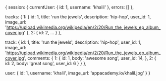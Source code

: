 {
  session: {
    currentUser: {
      id: 1,
      username: 'khalil'
    },
    errors: []
  },

  tracks: {
    1: {
      id: 1,
      title: 'run the jewels',
      description: 'hip-hop',
      user_id: 1,
      image_url: 'https://upload.wikimedia.org/wikipedia/en/2/20/Run_the_jewels_ep_album_cover.jpg'
    },
    2: {
      id: 2,
      ...
    }
  },

  track: {
    id: 1,
    title: 'run the jewels',
    description: 'hip-hop',
    user_id: 1,
    image_url: 'https://upload.wikimedia.org/wikipedia/en/2/20/Run_the_jewels_ep_album_cover.jpg',
    comments: {
      1: {
        id: 1,
        body: 'awesome song',
        user_id: 14,
      },
      2: {
        id: 2,
        body: 'great song',
        user_id: 6
      }
    }
  },

  user: {
    id: 1,
    username: 'khalil',
    image_url: 'appacademy.io/khalil.jpg'
  }
}
